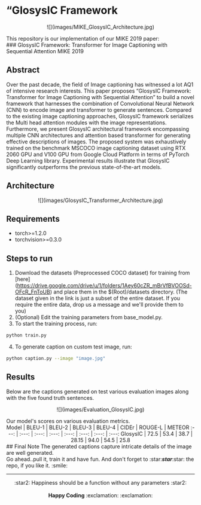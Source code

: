 # “GlosysIC Framework
<p align="center">
![](images/MIKE_GlosysIC_Architecture.jpg)<br>
</p>
This repository is our implementation of our MIKE 2019 paper: <br>
### GlosysIC Framework: Transformer for Image Captioning with Sequential Attention MIKE 2019

## Abstract
Over the past decade, the field of Image captioning has witnessed a lot AQ1
of intensive research interests. This paper proposes “GlosysIC Framework: Transformer for Image Captioning with Sequential Attention” to build a novel framework that harnesses the combination of Convolutional Neural Network (CNN) to
encode image and transformer to generate sentences. Compared to the existing
image captioning approaches, GlosysIC framework serializes the Multi head attention modules with the image representations. Furthermore, we present GlosysIC
architectural framework encompassing multiple CNN architectures and attention
based transformer for generating effective descriptions of images. The proposed
system was exhaustively trained on the benchmark MSCOCO image captioning
dataset using RTX 2060 GPU and V100 GPU from Google Cloud Platform in terms
of PyTorch Deep Learning library. Experimental results illustrate that GlosysIC
significantly outperforms the previous state-of-the-art models.

## Architecture
<p align="center">
![](images/GlosysIC_Transformer_Architecture.jpg)<br>
</p>

## Requirements
* torch>=1.2.0 <br>
* torchvision>=0.3.0 <br>

## Steps to run
1. Download the datasets (Preprocessed COCO dataset) for training from [here] (https://drive.google.com/drive/u/1/folders/1Aey60cZR_mBrVfBVOOSd-OFcR_FnToUB) and place them in the $(Root)/datasets directory. (The dataset given in the link is just a subset of the entire dataset. If you require the entire data, drop us a message and we'll provide them to you) <br>
2. (Optional) Edit the training parameters from base_model.py.
3. To start the training process, run:
```.bash
python train.py
```
4. To generate caption on custom test image, run:
```.bash
python caption.py --image "image.jpg"
```

## Results
Below are the captions generated on test various evaluation images along with the five found truth sentences. <br>
<p align="center">
![](images/Evaluation_GlosysIC.jpg)<br>
</p>
Our model's scores on various evaluation metrics. <br>
<center>
Model | BLEU-1 | BLEU-2 | BLEU-3 | BLEU-4 | CIDEr | ROUGE-L | METEOR 
:---: | :---: | :---: | :---: | :---: | :---: | :---: | :---: 
GlosysIC | 72.5 | 53.4 | 38.7 | 28.15 | 94.0 | 54.5 | 25.8 
</center>
## Final Note
The generated captions capture intricate details of the image are well generated. <br>
Go ahead..pull it, train it and have fun. And don't forget to :star:<b><i>star</i></b>:star: the repo, if you like it. :smile:

-------------------------------------
<p align="center">
:star2: Happiness should be a function without any parameters :star2: <br> <br>
<b>Happy Coding</b> :exclamation: :exclamation:
</p>
